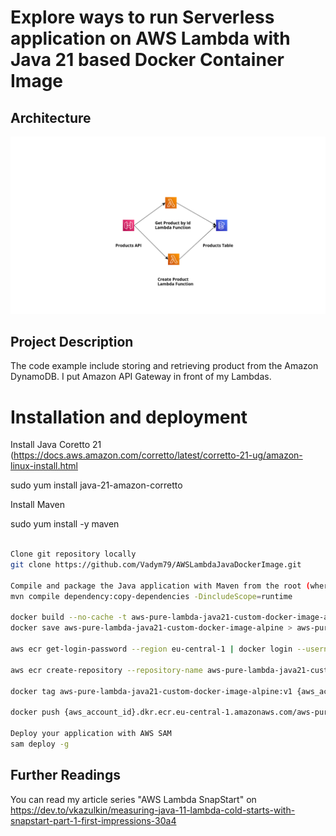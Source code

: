 # Explore ways to run Serverless application on AWS Lambda with Java 21 based Docker Container Image 

## Architecture

<p align="center">
  <img src="pure-lambda-java-21-docker-image/src/main/resources/img/app_arch.png" alt="Application Architecture"/>
</p>

## Project Description
The code example include storing and retrieving product from the Amazon DynamoDB. I put Amazon API Gateway in front of my Lambdas.


# Installation and deployment

Install Java Coretto 21  (https://docs.aws.amazon.com/corretto/latest/corretto-21-ug/amazon-linux-install.html

sudo yum install java-21-amazon-corretto  

Install Maven  

sudo yum install -y maven  



```bash

Clone git repository locally
git clone https://github.com/Vadym79/AWSLambdaJavaDockerImage.git

Compile and package the Java application with Maven from the root (where pom.xml is located) of the project
mvn compile dependency:copy-dependencies -DincludeScope=runtime

docker build --no-cache -t aws-pure-lambda-java21-custom-docker-image-alpine:v1 .
docker save aws-pure-lambda-java21-custom-docker-image-alpine > aws-pure-lambda-java21-custom-docker-image-alpine

aws ecr get-login-password --region eu-central-1 | docker login --username AWS --password-stdin {aws_account_id}.dkr.ecr.eu-central-1.amazonaws.com  

aws ecr create-repository --repository-name aws-pure-lambda-java21-custom-docker-image-alpine --image-scanning-configuration scanOnPush=true --region eu-central-1  

docker tag aws-pure-lambda-java21-custom-docker-image-alpine:v1 {aws_account_id}.dkr.ecr.eu-central-1.amazonaws.com/aws-pure-lambda-java21-custom-docker-image-alpine:v1

docker push {aws_account_id}.dkr.ecr.eu-central-1.amazonaws.com/aws-pure-lambda-java21-custom-docker-image-alpine:v1 

Deploy your application with AWS SAM
sam deploy -g  
```

## Further Readings 

You can read my article series "AWS Lambda SnapStart" on https://dev.to/vkazulkin/measuring-java-11-lambda-cold-starts-with-snapstart-part-1-first-impressions-30a4
